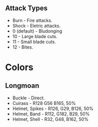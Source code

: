 ## Attack Types

* Burn - Fire attacks.
* Shock - Eletric attacks.
* 0 (default) - Bludonging
* 10 - Large blade cuts.
* 11 - Small blade cuts.
* 12 - Bites.

# Colors

## Longmoan

* Buckle - Direct.
* Cuirass - R128 G56 B165, 50%
* Helmet, Spikes - R126, G29, B126, 50%
* Helmet, Band - R112, G182, B29, 50%
* Helmet, Shell - R32, G48, B162, 50%